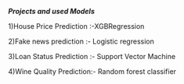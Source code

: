 ***********************Projects and used Models***********************

1)House Price Prediction :-XGBRegression

2)Fake news prediction :- Logistic regression

3)Loan Status Prediction :- Support Vector Machine

4)Wine Quality Prediction:- Random forest classifier

